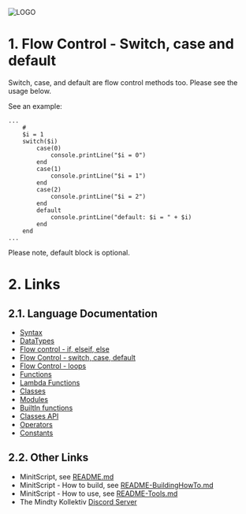 ![LOGO](https://raw.githubusercontent.com/andreasdr/minitscript/master/resources/github/minitscript-logo.png)

# 1. Flow Control - Switch, case and default

Switch, case, and default are flow control methods too. Please see the usage below.

See an example:

```
...
	#
	$i = 1
	switch($i)
		case(0)
			console.printLine("$i = 0")
		end
		case(1)
			console.printLine("$i = 1")
		end
		case(2)
			console.printLine("$i = 2")
		end
		default
			console.printLine("default: $i = " + $i)
		end
	end
...
```

Please note, default block is optional.

# 2. Links

## 2.1. Language Documentation
- [Syntax](./README-Syntax.md)
- [DataTypes](./README-DataTypes.md)
- [Flow control - if, elseif, else](./README-FlowControl-Conditions.md)
- [Flow Control - switch, case, default](./README-FlowControl-Conditions2.md)
- [Flow Control - loops](./README-FlowControl-Loops.md)
- [Functions](./README-Functions.md)
- [Lambda Functions](./README-Lambda-Functions.md)
- [Classes](./README-Classes.md)
- [Modules](./README-Modules.md)
- [BuiltIn functions](./README-BuiltIn-Functions.md)
- [Classes API](./README-Classes-API.md)
- [Operators](./README-Operators.md)
- [Constants](./README-Constants.md)

## 2.2. Other Links

- MinitScript, see [README.md](../README.md)
- MinitScript - How to build, see [README-BuildingHowTo.md](../README-BuildingHowTo.md)
- MinitScript - How to use, see [README-Tools.md](../README-Tools.md)
- The Mindty Kollektiv [Discord Server](https://discord.gg/Na4ACaFD)
